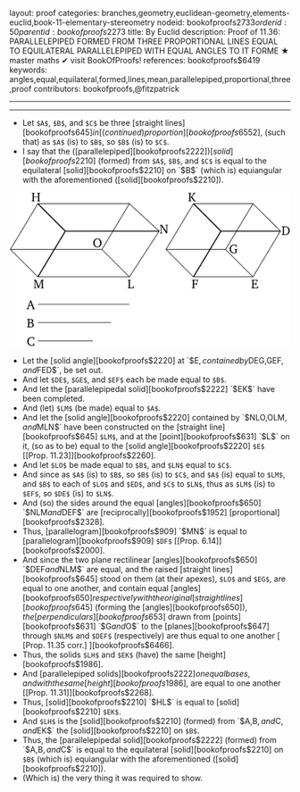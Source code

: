 layout: proof
categories: branches,geometry,euclidean-geometry,elements-euclid,book-11-elementary-stereometry
nodeid: bookofproofs$2733
orderid: 50
parentid: bookofproofs$2273
title: By Euclid
description:  Proof of 11.36: PARALLELEPIPED FORMED FROM THREE PROPORTIONAL LINES EQUAL TO EQUILATERAL PARALLELEPIPED WITH EQUAL ANGLES TO IT FORME &#9733; master maths &#10004; visit BookOfProofs!
references: bookofproofs$6419
keywords: angles,equal,equilateral,formed,lines,mean,parallelepiped,proportional,three,proof
contributors: bookofproofs,@fitzpatrick


---


---



* Let `$A$`, `$B$`, and `$C$` be three [straight lines][bookofproofs$645] in [ (continued) proportion][bookofproofs$6552], (such that) as `$A$` (is) to `$B$`, so `$B$` (is) to `$C$`.
* I say that the ([parallelepiped][bookofproofs$2222]) [solid][bookofproofs$2210] (formed) from `$A$`, `$B$`, and `$C$` is equal to the equilateral [solid][bookofproofs$2210] on `$B$` (which is) equiangular with the aforementioned ([solid][bookofproofs$2210]).

![fig36e](https://github.com/bookofproofs/bookofproofs.github.io/blob/main/_sources/_assets/images/euclid/Book11/fig36e.png?raw=true)

* Let the [solid angle][bookofproofs$2220] at `$E$`, contained by `$DEG$`, `$GEF$`, and `$FED$`, be set out.
* And let `$DE$`, `$GE$`, and `$EF$` each be made equal to `$B$`.
* And let the [parallelepipedal solid][bookofproofs$2222] `$EK$` have been completed.
* And (let) `$LM$` (be made) equal to `$A$`.
* And let the [solid angle][bookofproofs$2220] contained by `$NLO$`, `$OLM$`, and `$MLN$` have been constructed on the [straight line][bookofproofs$645] `$LM$`, and at the [point][bookofproofs$631] `$L$` on it, (so as to be) equal to the [solid angle][bookofproofs$2220] `$E$` [[Prop. 11.23]][bookofproofs$2260].
* And let `$LO$` be made equal to `$B$`, and `$LN$` equal to `$C$`.
* And since as `$A$` (is) to `$B$`, so `$B$` (is) to `$C$`, and `$A$` (is) equal to `$LM$`, and `$B$` to each of `$LO$` and `$ED$`, and `$C$` to `$LN$`, thus as `$LM$` (is) to `$EF$`, so `$DE$` (is) to `$LN$`.
* And (so) the sides around the equal [angles][bookofproofs$650] `$NLM$` and `$DEF$` are [reciprocally][bookofproofs$1952] [proportional][bookofproofs$2328].
* Thus, [parallelogram][bookofproofs$909] `$MN$` is equal to [parallelogram][bookofproofs$909] `$DF$` [[Prop. 6.14]][bookofproofs$2000].
* And since the two plane rectilinear [angles][bookofproofs$650] `$DEF$` and `$NLM$` are equal, and the raised [straight lines][bookofproofs$645] stood on them (at their apexes), `$LO$` and `$EG$`, are equal to one another, and contain equal [angles][bookofproofs$650] respectively with the original [straight lines][bookofproofs$645] (forming the [angles][bookofproofs$650]), the [perpendiculars][bookofproofs$653] drawn from [points][bookofproofs$631] `$G$` and `$O$` to the [planes][bookofproofs$647] through `$NLM$` and `$DEF$` (respectively) are thus equal to one another [ [Prop. 11.35 corr.] ][bookofproofs$6466].
* Thus, the solids `$LH$` and `$EK$` (have) the same [height][bookofproofs$1986].
* And [parallelepiped solids][bookofproofs$2222] on equal bases, and with the same [height][bookofproofs$1986], are equal to one another [[Prop. 11.31]][bookofproofs$2268].
* Thus, [solid][bookofproofs$2210] `$HL$` is equal to [solid][bookofproofs$2210] `$EK$`.
* And `$LH$` is the [solid][bookofproofs$2210] (formed) from `$A$`, `$B$`, and `$C$`, and `$EK$` the [solid][bookofproofs$2210] on `$B$`.
* Thus, the [parallelepipedal solid][bookofproofs$2222] (formed) from `$A$`, `$B$`, and `$C$` is equal to the equilateral [solid][bookofproofs$2210] on `$B$` (which is) equiangular with the aforementioned ([solid][bookofproofs$2210]).
* (Which is) the very thing it was required to show.
